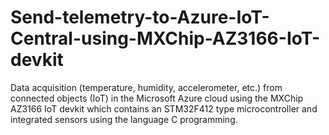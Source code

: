 # Send-telemetry-to-Azure-IoT-Central-using-MXChip-AZ3166-IoT-devkit

Data acquisition (temperature, humidity, accelerometer, etc.) from connected objects (IoT) in the Microsoft Azure cloud using the MXChip AZ3166 IoT devkit which contains an STM32F412 type microcontroller and integrated sensors using the language C programming.

#
